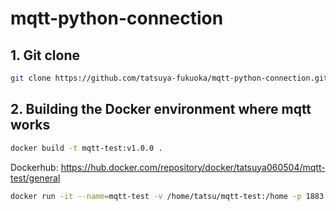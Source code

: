 # mqtt-python-connection
## 1. Git clone
```bash
git clone https://github.com/tatsuya-fukuoka/mqtt-python-connection.git
```
## 2. Building the Docker environment where mqtt works
```bash
docker build -t mqtt-test:v1.0.0 .
```
Dockerhub: https://hub.docker.com/repository/docker/tatsuya060504/mqtt-test/general
```bash
docker run -it --name=mqtt-test -v /home/tatsu/mqtt-test:/home -p 1883:1883 mqtt-test:v1.0.0 /bin/bash
```
